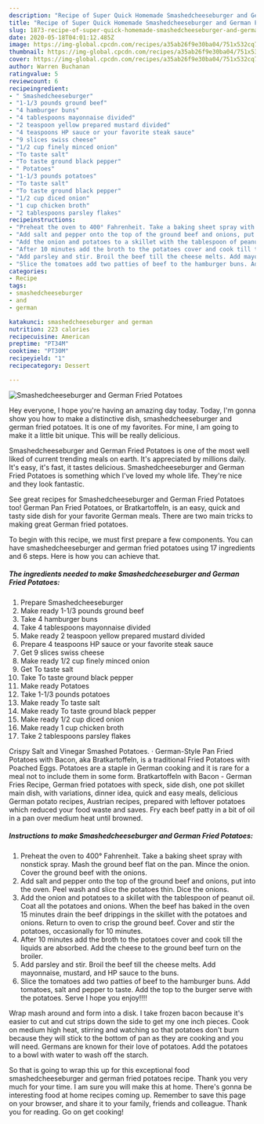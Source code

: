 ```yaml
---
description: "Recipe of Super Quick Homemade Smashedcheeseburger and German Fried Potatoes"
title: "Recipe of Super Quick Homemade Smashedcheeseburger and German Fried Potatoes"
slug: 1873-recipe-of-super-quick-homemade-smashedcheeseburger-and-german-fried-potatoes
date: 2020-05-18T04:01:12.485Z
image: https://img-global.cpcdn.com/recipes/a35ab26f9e30ba04/751x532cq70/smashedcheeseburger-and-german-fried-potatoes-recipe-main-photo.jpg
thumbnail: https://img-global.cpcdn.com/recipes/a35ab26f9e30ba04/751x532cq70/smashedcheeseburger-and-german-fried-potatoes-recipe-main-photo.jpg
cover: https://img-global.cpcdn.com/recipes/a35ab26f9e30ba04/751x532cq70/smashedcheeseburger-and-german-fried-potatoes-recipe-main-photo.jpg
author: Warren Buchanan
ratingvalue: 5
reviewcount: 6
recipeingredient:
- " Smashedcheeseburger"
- "1-1/3 pounds ground beef"
- "4 hamburger buns"
- "4 tablespoons mayonnaise divided"
- "2 teaspoon yellow prepared mustard divided"
- "4 teaspoons HP sauce or your favorite steak sauce"
- "9 slices swiss cheese"
- "1/2 cup finely minced onion"
- "To taste salt"
- "To taste ground black pepper"
- " Potatoes"
- "1-1/3 pounds potatoes"
- "To taste salt"
- "To taste ground black pepper"
- "1/2 cup diced onion"
- "1 cup chicken broth"
- "2 tablespoons parsley flakes"
recipeinstructions:
- "Preheat the oven to 400° Fahrenheit. Take a baking sheet spray with nonstick spray. Mash the ground beef flat on the pan. Mince the onion. Cover the ground beef with the onions."
- "Add salt and pepper onto the top of the ground beef and onions, put into the oven. Peel wash and slice the potatoes thin. Dice the onions."
- "Add the onion and potatoes to a skillet with the tablespoon of peanut oil. Coat all the potatoes and onions. When the beef has baked in the oven 15 minutes drain the beef drippings in the skillet with the potatoes and onions. Return to oven to crisp the ground beef. Cover and stir the potatoes, occasionally for 10 minutes."
- "After 10 minutes add the broth to the potatoes cover and cook till the liquids are absorbed. Add the cheese to the ground beef turn on the broiler."
- "Add parsley and stir. Broil the beef till the cheese melts. Add mayonnaise, mustard, and HP sauce to the buns."
- "Slice the tomatoes add two patties of beef to the hamburger buns. Add tomatoes, salt and pepper to taste. Add the top to the burger serve with the potatoes. Serve I hope you enjoy!!!!"
categories:
- Recipe
tags:
- smashedcheeseburger
- and
- german

katakunci: smashedcheeseburger and german 
nutrition: 223 calories
recipecuisine: American
preptime: "PT34M"
cooktime: "PT30M"
recipeyield: "1"
recipecategory: Dessert

---
```



![Smashedcheeseburger and German Fried Potatoes](https://img-global.cpcdn.com/recipes/a35ab26f9e30ba04/751x532cq70/smashedcheeseburger-and-german-fried-potatoes-recipe-main-photo.jpg)

Hey everyone, I hope you're having an amazing day today. Today, I'm gonna show you how to make a distinctive dish, smashedcheeseburger and german fried potatoes. It is one of my favorites. For mine, I am going to make it a little bit unique. This will be really delicious.

Smashedcheeseburger and German Fried Potatoes is one of the most well liked of current trending meals on earth. It's appreciated by millions daily. It's easy, it's fast, it tastes delicious. Smashedcheeseburger and German Fried Potatoes is something which I've loved my whole life. They're nice and they look fantastic.

See great recipes for Smashedcheeseburger and German Fried Potatoes too! German Pan Fried Potatoes, or Bratkartoffeln, is an easy, quick and tasty side dish for your favorite German meals. There are two main tricks to making great German fried potatoes.


To begin with this recipe, we must first prepare a few components. You can have smashedcheeseburger and german fried potatoes using 17 ingredients and 6 steps. Here is how you can achieve that.

<!--inarticleads1-->

##### The ingredients needed to make Smashedcheeseburger and German Fried Potatoes:

1. Prepare  Smashedcheeseburger
1. Make ready 1-1/3 pounds ground beef
1. Take 4 hamburger buns
1. Take 4 tablespoons mayonnaise divided
1. Make ready 2 teaspoon yellow prepared mustard divided
1. Prepare 4 teaspoons HP sauce or your favorite steak sauce
1. Get 9 slices swiss cheese
1. Make ready 1/2 cup finely minced onion
1. Get To taste salt
1. Take To taste ground black pepper
1. Make ready  Potatoes
1. Take 1-1/3 pounds potatoes
1. Make ready To taste salt
1. Make ready To taste ground black pepper
1. Make ready 1/2 cup diced onion
1. Make ready 1 cup chicken broth
1. Take 2 tablespoons parsley flakes


Crispy Salt and Vinegar Smashed Potatoes. · German-Style Pan Fried Potatoes with Bacon, aka Bratkartoffeln, is a traditional Fried Potatoes with Poached Eggs. Potatoes are a staple in German cooking and it is rare for a meal not to include them in some form. Bratkartoffeln with Bacon - German Fries Recipe, German fried potatoes with speck, side dish, one pot skillet main dish, with variations, dinner idea, quick and easy meals, delicious German potato recipes, Austrian recipes, prepared with leftover potatoes which reduced your food waste and saves. Fry each beef patty in a bit of oil in a pan over medium heat until browned. 

<!--inarticleads2-->

##### Instructions to make Smashedcheeseburger and German Fried Potatoes:

1. Preheat the oven to 400° Fahrenheit. Take a baking sheet spray with nonstick spray. Mash the ground beef flat on the pan. Mince the onion. Cover the ground beef with the onions.
1. Add salt and pepper onto the top of the ground beef and onions, put into the oven. Peel wash and slice the potatoes thin. Dice the onions.
1. Add the onion and potatoes to a skillet with the tablespoon of peanut oil. Coat all the potatoes and onions. When the beef has baked in the oven 15 minutes drain the beef drippings in the skillet with the potatoes and onions. Return to oven to crisp the ground beef. Cover and stir the potatoes, occasionally for 10 minutes.
1. After 10 minutes add the broth to the potatoes cover and cook till the liquids are absorbed. Add the cheese to the ground beef turn on the broiler.
1. Add parsley and stir. Broil the beef till the cheese melts. Add mayonnaise, mustard, and HP sauce to the buns.
1. Slice the tomatoes add two patties of beef to the hamburger buns. Add tomatoes, salt and pepper to taste. Add the top to the burger serve with the potatoes. Serve I hope you enjoy!!!!


Wrap mash around and form into a disk. I take frozen bacon because it&#39;s easier to cut and cut strips down the side to get my one inch pieces. Cook on medium high heat, stirring and watching so that potatoes don&#39;t burn because they will stick to the bottom of pan as they are cooking and you will need. Germans are known for their love of potatoes. Add the potatoes to a bowl with water to wash off the starch. 

So that is going to wrap this up for this exceptional food smashedcheeseburger and german fried potatoes recipe. Thank you very much for your time. I am sure you will make this at home. There's gonna be interesting food at home recipes coming up. Remember to save this page on your browser, and share it to your family, friends and colleague. Thank you for reading. Go on get cooking!

